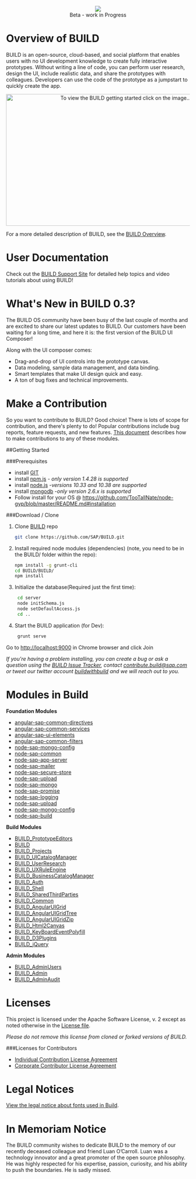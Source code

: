 <p align="center">
<a href="https://www.youtube.com/watch?v=PQaZqxVtln4
" target="_blank"><img src = "https://github.com/SAP/BUILD/blob/master/docs/images/BUILD_Logo_Light.png?raw=true" /></a>
<br />
Beta - work in Progress
</p>

# Overview of BUILD
BUILD  is an open-source, cloud-based, and social platform that enables users with no UI development knowledge to create fully interactive prototypes. Without writing a line of code, you can perform user research, design the UI, include realistic data, and share the prototypes with colleagues. Developers can use the code of the prototype as a jumpstart to quickly create the app.

<p align="center">
<a href="https://www.youtube.com/watch?v=PQaZqxVtln4
" target="_blank"><img src="https://github.com/SAP/BUILD/blob/data-model-samples/docs/images/image_youtube_email.png?raw=true" 
alt="To view the BUILD getting started click on the image..." width="640" height="360"/></a>
</p>

For a more detailed description of BUILD, see the [BUILD Overview](https://github.com/SAP/BUILD/wiki/BUILD-Overview).

# User Documentation
Check out the [BUILD Support Site](http://sap.github.io/BUILD_User_Assistance) for detailed help topics and video tutorials about using BUILD!

# What's New in BUILD 0.3?
The BUILD OS community have been busy of the last couple of months and are excited to share our latest updates to BUILD.
Our customers have been waiting for a long time, and here it is: the first version of the BUILD UI Composer! 

Along with the UI composer comes:
+ Drag-and-drop of UI controls into the prototype canvas.
+ Data modeling, sample data management, and data binding.
+ Smart templates that make UI design quick and easy.
+ A ton of bug fixes and technical improvements.

# Make a Contribution

So you want to contribute to BUILD? Good choice! There is lots of scope for contribution, and there's plenty to do! 
Popular contributions include bug reports, feature requests, and new features. [This document](https://github.com/SAP/BUILD/blob/master/Contributing.md) describes how to make contributions to any of these modules.

##Getting Started

###Prerequisites
- install [GIT](https://git-scm.com/downloads)
- install [npm.js](https://docs.npmjs.com/cli/install) - _*only version 1.4.28 is supported*_
- install [node.js](https://docs.npmjs.com/cli/install) -_*versions 10.33 and 10.38 are supported*_
- install [mongodb](https://www.mongodb.org/downloads#previous) -_*only version 2.6.x is supported*_
- Follow install for your OS @ https://github.com/TooTallNate/node-gyp/blob/master/README.md#installation


###Download / Clone

1. Clone [BUILD](https://github.com/SAP/BUILD) repo
    ```sh
    git clone https://github.com/SAP/BUILD.git
    ```

2. Install required node modules (dependencies) (note, you need to be in the BUILD/ folder within the repo):
    ```sh 
    npm install -g grunt-cli
    cd BUILD/BUILD/
    npm install
    ```
    
3. Initialize the database(Required just the first time):
   ```sh
    cd server
    node initSchema.js
    node setDefaultAccess.js
    cd ..
   ```
   
4. Start the BUILD application (for Dev):
    ```sh
     grunt serve
    ```

Go to [http://localhost:9000](http://localhost:9000) in Chrome browser and click Join

_If you're having a problem installing, you can create a bug or ask a question using the [BUILD Issue Tracker](https://github.com/SAP/BUILD/issues), contact contribute.build@sap.com or tweet our twitter account [buildwithbuild](https://twitter.com/buildwithbuild) and we will reach out to you._ 

# Modules in Build
**Foundation Modules**
+ [angular-sap-common-directives](https://github.com/sapbuild/angular-sap-common-directives)
+ [angular-sap-common-services](https://github.com/sapbuild/angular-sap-common-services)
+ [angular-sap-ui-elements](https://github.com/sapbuild/angular-sap-ui-elements)
+ [angular-sap-common-filters](https://github.com/sapbuild/Norman)
+ [node-sap-mongo-config](https://github.com/sapbuild/node-sap-mongo-config)
+ [node-sap-common](https://github.com/sapbuild/Norman)
+ [node-sap-app-server](https://github.com/sapbuild/node-sap-app-server)
+ [node-sap-mailer](https://github.com/sapbuild/node-sap-mailer)
+ [node-sap-secure-store](https://github.com/sapbuild/node-sap-secure-store)
+ [node-sap-upload](https://github.com/sapbuild/node-sap-upload)
+ [node-sap-mongo](https://github.com/sapbuild/node-sap-mongo)
+ [node-sap-promise](https://github.com/sapbuild/node-sap-promise)
+ [node-sap-logging](https://github.com/sapbuild/node-sap-logging)
+ [node-sap-upload](https://github.com/sapbuild/node-sap-upload)
+ [node-sap-mongo-config](https://github.com/sapbuild/node-sap-mongo-config)
+ [node-sap-build](https://github.com/sapbuild/node-sap-build)

**Build Modules**
+ [BUILD_PrototypeEditors](https://github.com/sapbuild/PrototypeEditors)
+ [BUILD](https://github.com/sapbuild/angular-sap-common-directives)
+ [BUILD_Projects](https://github.com/sapbuild/Projects)
+ [BUILD_UICatalogManager](https://github.com/sapbuild/UICatalogManager)
+ [BUILD_UserResearch](https://github.com/sapbuild/UserResearch)
+ [BUILD_UXRuleEngine](https://github.com/sapbuild/UXRuleEngine)
+ [BUILD_BusinessCatalogManager](https://github.com/sapbuild/BusinessCatalogManager)
+ [BUILD_Auth](https://github.com/sapbuild/Auth) 
+ [BUILD_Shell](https://github.com/sapbuild/Shell)
+ [BUILD_SharedThirdParties](https://github.com/sapbuild/SharedThirdParties)
+ [BUILD_Common](https://github.com/sapbuild/Common)
+ [BUILD_AngularUIGrid](https://github.com/sapbuild/NgUIGrid)
+ [BUILD_AngularUIGridTree](https://github.com/sapbuild/norman-angular-ui-tree)
+ [BUILD_AngularUIGridZip](https://github.com/sapbuild/AngularZip)
+ [BUILD_Html2Canvas](https://github.com/sapbuild/Html2Canvas)
+ [BUILD_KeyBoardEventPolyfill](https://github.com/sapbuild/norman-keyboard-event-polyfill)
+ [BUILD_D3Plugins](https://github.com/sapbuild/norman-d3-plugins)
+ [BUILD_jQuery](https://github.com/sapbuild/jquery-norman)

**Admin Modules**
+ [BUILD_AdminUsers](https://github.com/sapbuild/admin-users)
+ [BUILD_Admin](https://github.com/sapbuild/admin)
+ [BUILD_AdminAudit](https://github.wdf.sap.corp/UXD-BUILD-OPENSOURCE/BUILD_admin-audit)

# Licenses

This project is licensed under the Apache Software License, v. 2 except as noted otherwise in the [License file](https://github.com/SAP/BUILD/blob/master/LICENSE.txt).

_Please do not remove this license from cloned or forked versions of BUILD._

###Licenses for Contributors

+ [Individual Contribution License Agreement](https://github.com/SAP/BUILD/blob/master/docs/SAP%20License%20Agreements/SAP%2BIndividual%2BContributor%2BLicense%2BAgreement.pdf) 
+ [Corporate Contributor License Agreement](https://github.com/SAP/BUILD/blob/master/docs/SAP%20License%20Agreements/SAP%2BCorporate%2BContributor%2BLicense%2BAgreement.pdf) 

# Legal Notices

[View the legal notice about fonts used in Build](https://github.com/SAP/BUILD/wiki/Legal-Notice-About-Fonts).

# In Memoriam Notice

The BUILD community wishes to dedicate BUILD to the memory of our recently deceased colleague and friend Luan O’Carroll. Luan was a technology innovator and a great promoter of the open source philosophy. He was highly respected for his expertise, passion, curiosity, and his ability to push the boundaries. He is sadly missed.
